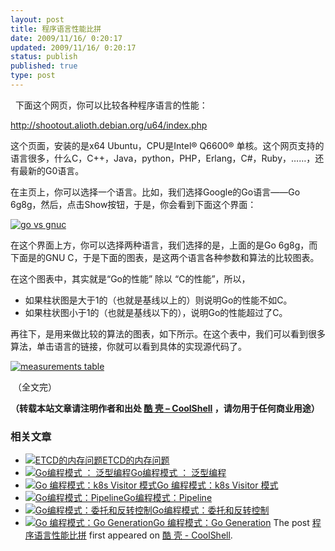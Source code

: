 ```yaml
---
layout: post
title: 程序语言性能比拼
date: 2009/11/16/ 0:20:17
updated: 2009/11/16/ 0:20:17
status: publish
published: true
type: post
---
```


  下面这个网页，你可以比较各种程序语言的性能：


<http://shootout.alioth.debian.org/u64/index.php>


这个页面，安装的是x64 Ubuntu，CPU是Intel® Q6600® 单核。这个网页支持的语言很多，什么C，C++，Java，python，PHP，Erlang，C#，Ruby，……，还有最新的G0语言。


在主页上，你可以选择一个语言。比如，我们选择Google的Go语言——Go 6g8g，然后，点击Show按钮，于是，你会看到下面这个界面：


[![go vs gnuc](https://coolshell.cn/wp-content/uploads/2009/11/govsgnuc.jpg "go vs gnuc")](https://coolshell.cn/wp-content/uploads/2009/11/govsgnuc.jpg) 


在这个界面上方，你可以选择两种语言，我们选择的是，上面的是Go 6g8g，而下面是的GNU C，于是下面的图表，是这两个语言各种参数和算法的比较图表。



在这个图表中，其实就是“Go的性能” 除以 “C的性能”，所以，


* 如果柱状图是大于1的（也就是基线以上的）则说明Go的性能不如C。
* 如果柱状图小于1的（也就是基线以下的），说明Go的性能超过了C。


再往下，是用来做比较的算法的图表，如下所示。在这个表中，我们可以看到很多算法，单击语言的链接，你就可以看到具体的实现源代码了。



[![measurements table](https://coolshell.cn/wp-content/uploads/2009/11/measurements_table.jpg "measurements table")](https://coolshell.cn/wp-content/uploads/2009/11/measurements_table.jpg)


 （全文完）




**（转载本站文章请注明作者和出处 [酷 壳 – CoolShell](https://coolshell.cn/) ，请勿用于任何商业用途）**



### 相关文章

* [![ETCD的内存问题](https://coolshell.cn/wp-content/uploads/2022/05/etcd-150x150.png)](https://coolshell.cn/articles/22242.html)[ETCD的内存问题](https://coolshell.cn/articles/22242.html)
* [![Go编程模式 ： 泛型编程](https://coolshell.cn/wp-content/uploads/2021/09/go-generics-150x150.png)](https://coolshell.cn/articles/21615.html)[Go编程模式 ： 泛型编程](https://coolshell.cn/articles/21615.html)
* [![Go 编程模式：k8s Visitor 模式](https://coolshell.cn/wp-content/uploads/2020/12/go.k8s-150x150.png)](https://coolshell.cn/articles/21263.html)[Go 编程模式：k8s Visitor 模式](https://coolshell.cn/articles/21263.html)
* [![Go编程模式：Pipeline](https://coolshell.cn/wp-content/uploads/2020/12/go.line_.-150x150.png)](https://coolshell.cn/articles/21228.html)[Go编程模式：Pipeline](https://coolshell.cn/articles/21228.html)
* [![Go编程模式：委托和反转控制](https://coolshell.cn/wp-content/uploads/2020/12/go.pair_-150x150.png)](https://coolshell.cn/articles/21214.html)[Go编程模式：委托和反转控制](https://coolshell.cn/articles/21214.html)
* [![Go 编程模式：Go Generation](https://coolshell.cn/wp-content/uploads/2020/12/go.generate-150x150.png)](https://coolshell.cn/articles/21179.html)[Go 编程模式：Go Generation](https://coolshell.cn/articles/21179.html)
The post [程序语言性能比拼](https://coolshell.cn/articles/1788.html) first appeared on [酷 壳 - CoolShell](https://coolshell.cn).
